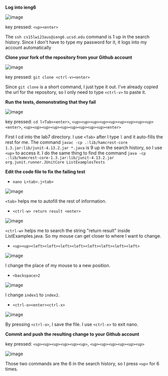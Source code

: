 **Log into ieng6**

![image](https://user-images.githubusercontent.com/122576524/221055270-688454c6-95b7-4eb0-a5d6-877968b48605.png)

key pressed: ```<up><enter>```

The ```ssh cs15lwi23aus@ieng6.ucsd.edu``` command is 1 up in the search history. Since I don't have to type my password for it, it logs into my account automatically


**Clone your fork of the repository from your Github account**

![image](https://user-images.githubusercontent.com/122576524/221055922-2c6e647e-83bc-4fc0-b06c-0da5a4b28952.png)

key pressed: ```git clone <ctrl-v><enter>```

Since ```git clone``` is a short command, I just type it out. I've already copied the url for the repository, so I only need to type ```<ctrl-v>``` to paste it.


**Run the tests, demonstrating that they fail**

![image](https://user-images.githubusercontent.com/122576524/221056532-d6472c15-b80f-473a-81cb-9767357950d1.png)

key pressed: ```cd l<Tab><enter>```, ```<up><up><up><up><up><up><up><up><up><enter>```, ```<up><up><up><up><up><up><up><up><up><enter>```

First I cd into the lab7 directory. I use ```<Tab>``` after I type ```l``` and it auto-fills the rest for me. The command ```javac -cp .:lib/hamcrest-core 1.3.jar:lib/junit-4.13.2.jar *.java``` is 9 up in the search history, so I use ```<up>``` to access it. I do the same thing to find the command ```java -cp .:lib/hamcrest-core-1.3.jar:lib/junit-4.13.2.jar org.junit.runner.JUnitCore ListExamplesTests```


**Edit the code file to fix the failing test**

* ```nano L<tab>.j<tab>```

![image](https://user-images.githubusercontent.com/122576524/221060519-598d21cd-94e3-4e87-9cc0-8512f3c9f4e6.png)

```<tab>``` helps me to autofill the rest of information.
 
* ```<ctrl-w> return result <enter>```

![image](https://user-images.githubusercontent.com/122576524/221061053-4bf97df4-00e4-41e6-8247-3e56c549d641.png)

```<ctrl-w>``` helps me to search the string "return result" inside ListExamples.java. So my mouse can get closer to where I want to change.

* ```<up><up><left><left><left><left><left><left><left><left>```

![image](https://user-images.githubusercontent.com/122576524/221061431-f373da98-3b67-48a4-918c-60c9ebb5b031.png)

I change the place of my mouse to a new position.

* ```<backspace>2```

![image](https://user-images.githubusercontent.com/122576524/221061551-f4d0960e-a05e-44ec-be7e-027244feca59.png)

I change ```index1``` to ```index2```.

* ```<ctrl-o><enter><ctrl-x>```

![image](https://user-images.githubusercontent.com/122576524/221061773-0910fec1-ccdd-48f4-beb5-1a1d000b54eb.png)

By pressing ```<ctrl-o>```, I save the file. I use ```<ctrl-x>``` to exit nano.


**Commit and push the resulting change to your Github account**

key pressed: ```<up><up><up><up><up><up>```, ```<up><up><up><up><up><up>```

![image](https://user-images.githubusercontent.com/122576524/221380877-a4b9bb34-2122-499c-b2ea-ee7127203c7d.png)

Those two commands are the 6 in the search history, so I press ```<up>``` for 6 times.
